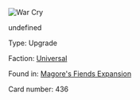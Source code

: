 
![War Cry](https://warhammerunderworlds.com/wp-content/uploads/sites/6/2018/03/436_ENG.png)

undefined

Type: Upgrade

Faction: [Universal](/factions/universal.md)

Found in: [Magore's Fiends Expansion](/locations/magores-fiends-expansion.md)

Card number: 436
